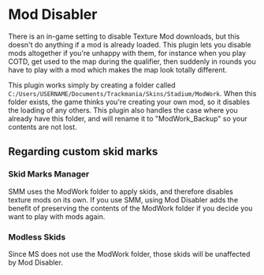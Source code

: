 # Mod Disabler

There is an in-game setting to disable Texture Mod downloads, but this doesn't do anything if a mod is already loaded. This plugin lets you disable mods altogether if you're unhappy with them, for instance when you play COTD, get used to the map during the qualifier, then suddenly in rounds you have to play with a mod which makes the map look totally different.

This plugin works simply by creating a folder called `C:/Users/USERNAME/Documents/Trackmania/Skins/Stadium/ModWork`. When this folder exists, the game thinks you're creating your own mod, so it disables the loading of any others. This plugin also handles the case where you already have this folder, and will rename it to "ModWork_Backup" so your contents are not lost.

## Regarding custom skid marks

### Skid Marks Manager
SMM uses the ModWork folder to apply skids, and therefore disables texture mods on its own. If you use SMM, using Mod Disabler adds the benefit of preserving the contents of the ModWork folder if you decide you want to play with mods again.

### Modless Skids
Since MS does not use the ModWork folder, those skids will be unaffected by Mod Disabler.